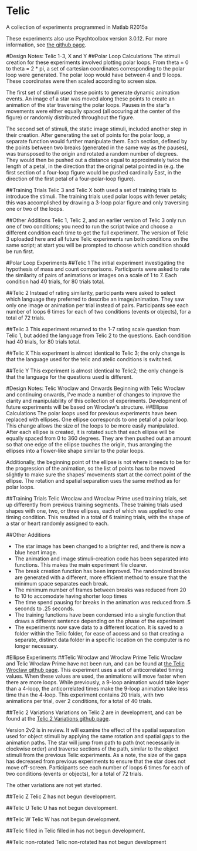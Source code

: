 # Telic
A collection of experiments programmed in Matlab R2015a

These experiments also use Psychtoolbox version 3.0.12. For more information, see [the github page](https://github.com/Psychtoolbox-3/Psychtoolbox-3).

#Design Notes: Telic 1-3, X and Y
##Polar Loop Calculations
The stimuli creation for these experiments involved plotting polar loops. From theta = 0 to theta = 2 * pi, a set of cartesian coordinates corresponding to the polar loop were generated. The polar loop would have between 4 and 9 loops. These coordinates were then scaled according to screen size.

The first set of stimuli used these points to generate dynamic animation events. An image of a star was moved along these points to create an animation of the star traversing the polar loops. Pauses in the star's movements were either equally spaced (all occuring at the center of the figure) or randomly distributed throughout the figure.

The second set of stimuli, the static image stimuli, included another step in their creation. After generating the set of points for the polar loop, a separate function would further manipulate them. Each section, defined by the points between two breaks (generated in the same way as the pauses), was transposed to the origin and rotated a random number of degrees. They would then be pushed out a distance equal to approximately twice the length of a petal, in the direction that the original petal pointed in (e.g. the first section of a four-loop figure would be pushed cardinally East, in the direction of the first petal of a four-polar-loop figure).

##Training Trials
Telic 3 and Telic X both used a set of training trials to introduce the stimuli. The training trials used polar loops with fewer petals; this was accomplished by drawing a 3-loop polar figure and only traversing one or two of the loops.

##Other Additions
Telic 1, Telic 2, and an earlier version of Telic 3 only run one of two conditions; you need to run the script twice and choose a different condition each time to get the full experiment. The version of Telic 3 uploaded here and all future Telic experiments run both conditions on the same script; at start you will be prompted to choose which condition should be run first.

#Polar Loop Experiments
##Telic 1
The initial experiment investigating the hypothesis of mass and count comparisons. Participants were asked to rate the similarity of pairs of animations or images on a scale of 1 to 7. Each condition had 40 trials, for 80 trials total.

##Telic 2
Instead of rating similarity, participants were asked to select which language they preferred to describe an image/animation. They saw only one image or animation per trial instead of pairs. Participants see each number of loops 6 times for each of two conditions (events or objects), for a total of 72 trials.

##Telic 3
This experiment returned to the 1-7 rating scale question from Telic 1, but added the language from Telic 2 to the questions. Each condition had 40 trials, for 80 trials total.

##Telic X
This experiment is almost identical to Telic 3; the only change is that the language used for the telic and atelic conditions is switched.

##Telic Y
This experiment is almost identical to Telic2; the only change is that the language for the questions used is different.

#Design Notes: Telic Wroclaw and Onwards
Beginning with Telic Wroclaw and continuing onwards, I've made a number of changes to improve the clarity and manipulability of this collection of experiments. Development of future experiments will be based on Wroclaw's structure.
##Ellipse Calculations
The polar loops used for previous experiments have been replaced with ellipses. One ellipse corresponds to one petal of a polar loop. This change allows the size of the loops to be more easily manipulated. After each ellipse is created, it is rotated such that each ellipse will be equally spaced from 0 to 360 degrees. They are then pushed out an amount so that one edge of the ellipse touches the origin, thus arranging the ellipses into a flower-like shape similar to the polar loops.

Additionally, the beginning point of the ellipse is not where it needs to be for the progression of the animation, so the list of points has to be moved slightly to make sure the shapes' movements start at the correct point of the ellipse. The rotation and spatial separation uses the same method as for polar loops.

##Training Trials
Telic Wroclaw and Wroclaw Prime used training trials, set up differently from previous training segments. These training trials used shapes with one, two, or three ellipses, each of which was applied to one timing condition. This resulted in a total of 6 training trials, with the shape of a star or heart randomly assigned to each.

##Other Additions
* The star image has been changed to a brighter red, and there is now a blue heart image. 
* The animation and image stimuli-creation code has been separated into functions. This makes the main experiment file clearer.
* The break creation function has been improved. The randomized breaks are generated with a different, more efficient method to ensure that the minimum space separates each break.
* The minimum number of frames between breaks was reduced from 20 to 10 to accomodate having shorter loop times
* The time spend pausing for breaks in the animation was reduced from .5 seconds to .25 seconds.
* The training functions have been condensed into a single function that draws a different sentence depending on the phase of the experiment
* The experiments now save data to a different location. It is saved to a folder within the Telic folder, for ease of access and so that creating a separate, distinct data folder in a specific location on the computer is no longer necessary.

#Ellipse Experiments
##Telic Wroclaw and Wroclaw Prime
Telic Wroclaw  and Telic Wroclaw Prime have not been run, and can be found at [the Telic Wroclaw github page](https://github.com/nu-childlab/Telic-Wroclaw). This experiment uses a set of anticorrelated timing values. When these values are used, the animations will move faster when there are more loops. While previously, a 9-loop animation would take loger than a 4-loop, the anticorrelated times make the 9-loop animation take less time than the 4-loop. This experiment contains 20 trials, with two animations per trial, over 2 conditions, for a total of 40 trials.

##Telic 2 Variations
Variations on Telic 2 are in development, and can be found at the [Telic 2 Variations github page](https://github.com/nu-childlab/Telic2-Variations).

Version 2v2 is in review. It will examine the effect of the spatial separation used for object stimuli by applying the same rotation and spatial gaps to the animation paths. The star will jump from path to path (not necessarily in clockwise order) and traverse sections of the path, similar to the object stimuli from the previous Telic experiments. As a note, the size of the gaps has decreased from previous experiments to ensure that the star does not move off-screen. Participants see each number of loops 6 times for each of two conditions (events or objects), for a total of 72 trials.

The other variations are not yet started.

##Telic Z
Telic Z has not begun development.

##Telic U
Telic U has not begun development.

##Telic W
Telic W has not begun development.

##Telic filled in
Telic filled in has not begun development.

##Telic non-rotated
Telic non-rotated has not begun development
